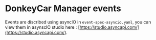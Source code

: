 # DonkeyCar Manager events

Events are discribed using asyncIO in `event-spec-asyncio.yaml`, you can view them in asynscIO studio here :
[https://studio.asyncapi.com/](https://studio.asyncapi.com/).
